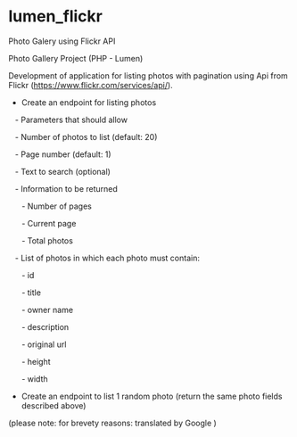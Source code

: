 # lumen_flickr
Photo Galery using Flickr  API 

Photo Gallery Project (PHP - Lumen)

Development of application for listing photos with pagination using Api from Flickr (https://www.flickr.com/services/api/).

- Create an endpoint for listing photos

&nbsp;&nbsp;&nbsp;- Parameters that should allow

&nbsp;&nbsp;&nbsp;- Number of photos to list (default: 20)

&nbsp;&nbsp;&nbsp;- Page number (default: 1)

&nbsp;&nbsp;&nbsp;- Text to search (optional)

&nbsp;&nbsp;&nbsp;- Information to be returned

&nbsp;&nbsp;&nbsp;&nbsp;&nbsp;&nbsp;- Number of pages

&nbsp;&nbsp;&nbsp;&nbsp;&nbsp;&nbsp;- Current page

&nbsp;&nbsp;&nbsp;&nbsp;&nbsp;&nbsp;- Total photos



&nbsp;&nbsp;&nbsp;- List of photos in which each photo must contain:

&nbsp;&nbsp;&nbsp;&nbsp;&nbsp;&nbsp;- id

&nbsp;&nbsp;&nbsp;&nbsp;&nbsp;&nbsp;- title

&nbsp;&nbsp;&nbsp;&nbsp;&nbsp;&nbsp;- owner name

&nbsp;&nbsp;&nbsp;&nbsp;&nbsp;&nbsp;- description

&nbsp;&nbsp;&nbsp;&nbsp;&nbsp;&nbsp;- original url

&nbsp;&nbsp;&nbsp;&nbsp;&nbsp;&nbsp;- height  

&nbsp;&nbsp;&nbsp;&nbsp;&nbsp;&nbsp;- width


- Create an endpoint to list 1 random photo (return the same photo fields described above)



(please note: for brevety reasons: translated by Google )

